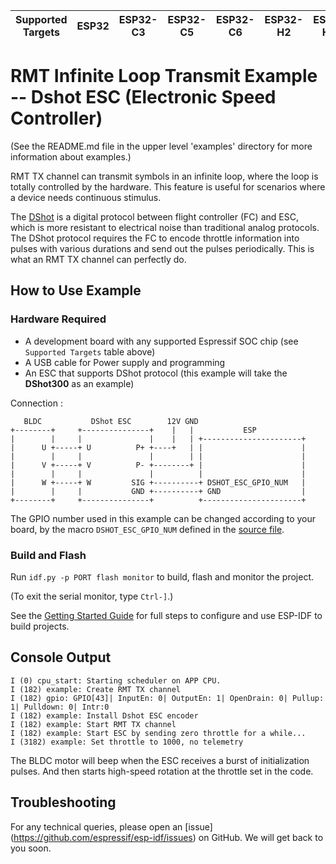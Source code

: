 | Supported Targets | ESP32 | ESP32-C3 | ESP32-C5 | ESP32-C6 | ESP32-H2 | ESP32-H21 | ESP32-H4 | ESP32-P4 | ESP32-S2 | ESP32-S3 |
| ----------------- | ----- | -------- | -------- | -------- | -------- | --------- | -------- | -------- | -------- | -------- |
# RMT Infinite Loop Transmit Example -- Dshot ESC (Electronic Speed Controller)

(See the README.md file in the upper level 'examples' directory for more information about examples.)

RMT TX channel can transmit symbols in an infinite loop, where the loop is totally controlled by the hardware. This feature is useful for scenarios where a device needs continuous stimulus.

The [DShot](https://github.com/betaflight/betaflight/wiki/Dshot) is a digital protocol between flight controller (FC) and ESC, which is more resistant to electrical noise than traditional analog protocols. The DShot protocol requires the FC to encode throttle information into pulses with various durations and send out the pulses periodically. This is what an RMT TX channel can perfectly do.

## How to Use Example

### Hardware Required

* A development board with any supported Espressif SOC chip (see `Supported Targets` table above)
* A USB cable for Power supply and programming
* An ESC that supports DShot protocol (this example will take the **DShot300** as an example)

Connection :

```
   BLDC           DShot ESC        12V GND
+--------+     +---------------+    |   |           ESP
|        |     |               |    |   | +----------------------+
|      U +-----+ U          P+ +----+   | |                      |
|        |     |               |        | |                      |
|      V +-----+ V          P- +--------+ |                      |
|        |     |               |          |                      |
|      W +-----+ W         SIG +----------+ DSHOT_ESC_GPIO_NUM   |
|        |     |           GND +----------+ GND                  |
+--------+     +---------------+          +----------------------+
```

The GPIO number used in this example can be changed according to your board, by the macro `DSHOT_ESC_GPIO_NUM` defined in the [source file](main/dshot_esc_example_main.c).

### Build and Flash

Run `idf.py -p PORT flash monitor` to build, flash and monitor the project.

(To exit the serial monitor, type ``Ctrl-]``.)

See the [Getting Started Guide](https://docs.espressif.com/projects/esp-idf/en/latest/get-started/index.html) for full steps to configure and use ESP-IDF to build projects.

## Console Output

```
I (0) cpu_start: Starting scheduler on APP CPU.
I (182) example: Create RMT TX channel
I (182) gpio: GPIO[43]| InputEn: 0| OutputEn: 1| OpenDrain: 0| Pullup: 1| Pulldown: 0| Intr:0
I (182) example: Install Dshot ESC encoder
I (182) example: Start RMT TX channel
I (182) example: Start ESC by sending zero throttle for a while...
I (3182) example: Set throttle to 1000, no telemetry
```

The BLDC motor will beep when the ESC receives a burst of initialization pulses. And then starts high-speed rotation at the throttle set in the code.

## Troubleshooting

For any technical queries, please open an [issue] (https://github.com/espressif/esp-idf/issues) on GitHub. We will get back to you soon.
